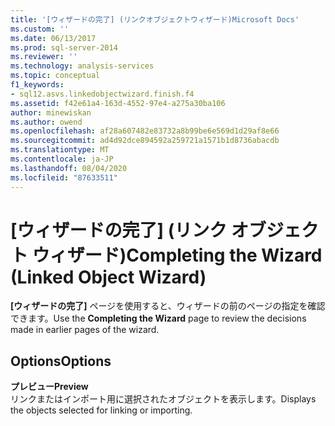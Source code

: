 ```yaml
---
title: '[ウィザードの完了] (リンクオブジェクトウィザード)Microsoft Docs'
ms.custom: ''
ms.date: 06/13/2017
ms.prod: sql-server-2014
ms.reviewer: ''
ms.technology: analysis-services
ms.topic: conceptual
f1_keywords:
- sql12.asvs.linkedobjectwizard.finish.f4
ms.assetid: f42e61a4-163d-4552-97e4-a275a30ba106
author: minewiskan
ms.author: owend
ms.openlocfilehash: af28a607482e83732a8b99be6e569d1d29af8e66
ms.sourcegitcommit: ad4d92dce894592a259721a1571b1d8736abacdb
ms.translationtype: MT
ms.contentlocale: ja-JP
ms.lasthandoff: 08/04/2020
ms.locfileid: "87633511"
---
```

# <a name="completing-the-wizard-linked-object-wizard"></a><span data-ttu-id="b26ff-102">[ウィザードの完了] (リンク オブジェクト ウィザード)</span><span class="sxs-lookup"><span data-stu-id="b26ff-102">Completing the Wizard (Linked Object Wizard)</span></span>
  <span data-ttu-id="b26ff-103">**[ウィザードの完了]** ページを使用すると、ウィザードの前のページの指定を確認できます。</span><span class="sxs-lookup"><span data-stu-id="b26ff-103">Use the **Completing the Wizard** page to review the decisions made in earlier pages of the wizard.</span></span>  
  
## <a name="options"></a><span data-ttu-id="b26ff-104">Options</span><span class="sxs-lookup"><span data-stu-id="b26ff-104">Options</span></span>  
 <span data-ttu-id="b26ff-105">**プレビュー**</span><span class="sxs-lookup"><span data-stu-id="b26ff-105">**Preview**</span></span>  
 <span data-ttu-id="b26ff-106">リンクまたはインポート用に選択されたオブジェクトを表示します。</span><span class="sxs-lookup"><span data-stu-id="b26ff-106">Displays the objects selected for linking or importing.</span></span>  
  
  
